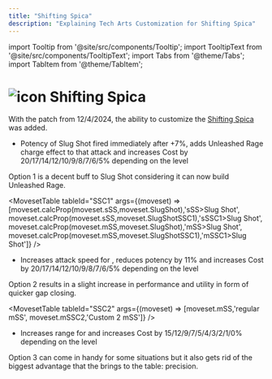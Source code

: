 ```yaml
---
title: "Shifting Spica"
description: "Explaining Tech Arts Customization for Shifting Spica"
---
```

import Tooltip from '@site/src/components/Tooltip';
import TooltipText from '@site/src/components/TooltipText';
import Tabs from '@theme/Tabs';
import TabItem from '@theme/TabItem';

# <img src="/PA/38px-NGSUIPhotonArtShiftingSpica.png" alt="icon" className="heading-icon"/> Shifting Spica
With the patch from 12/4/2024, the ability to customize the <Tooltip term="PA" /> [Shifting Spica](/moveset/photon-arts#sss) was added.

<Tabs>
<TabItem value="c1" label="Customization 1">

* Potency of Slug Shot fired immediately after +7%, adds Unleashed Rage charge effect to that attack and increases <Tooltip term="PP" /> Cost by 20/17/14/12/10/9/8/7/6/5% depending on the level

Option 1 is a decent buff to Slug Shot considering it can now build Unleashed Rage. 

<MovesetTable tableId="SSC1" args={(moveset) => [moveset.calcProp(moveset.sSS,moveset.SlugShot),'sSS>Slug Shot', moveset.calcProp(moveset.sSS,moveset.SlugShotSSC1),'sSSC1>Slug Shot', moveset.calcProp(moveset.mSS,moveset.SlugShot),'mSS>Slug Shot', moveset.calcProp(moveset.mSS,moveset.SlugShotSSC1),'mSSC1>Slug Shot']} />

</TabItem>
<TabItem value="c2" label="Customization 2 (Recommended)" default>

* Increases attack speed for [<Tooltip term="mSS" />](/moveset/photon-arts#mss), reduces potency by 11% and increases <Tooltip term="PP" /> Cost by 20/17/14/12/10/9/8/7/6/5% depending on the level

Option 2 results in a slight increase in performance and utility in form of quicker gap closing.

<MovesetTable tableId="SSC2" args={(moveset) => [moveset.mSS,'regular mSS', moveset.mSSC2,'Custom 2 mSS']} />

</TabItem>
<TabItem value="c3" label="Customization 3">

* Increases range for [<Tooltip term="sSS" />](/moveset/photon-arts#sss) and increases <Tooltip term="PP" /> Cost by 15/12/9/7/5/4/3/2/1/0% depending on the level

Option 3 can come in handy for some situations but it also gets rid of the biggest advantage that the <Tooltip term="PA" /> brings to the table: precision.

</TabItem>
</Tabs>
